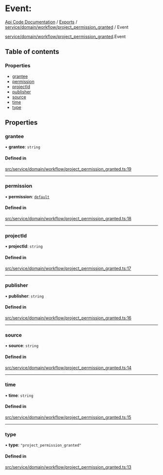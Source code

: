 # Event: 
 
[Api Code Documentation](../README.md) / [Exports](../modules.md) / [service/domain/workflow/project\_permission\_granted](../modules/service_domain_workflow_project_permission_granted.md) / Event

[service/domain/workflow/project_permission_granted](../modules/service_domain_workflow_project_permission_granted.md).Event

## Table of contents

### Properties

- [grantee](service_domain_workflow_project_permission_granted.Event.md#grantee)
- [permission](service_domain_workflow_project_permission_granted.Event.md#permission)
- [projectId](service_domain_workflow_project_permission_granted.Event.md#projectid)
- [publisher](service_domain_workflow_project_permission_granted.Event.md#publisher)
- [source](service_domain_workflow_project_permission_granted.Event.md#source)
- [time](service_domain_workflow_project_permission_granted.Event.md#time)
- [type](service_domain_workflow_project_permission_granted.Event.md#type)

## Properties

### grantee

• **grantee**: `string`

#### Defined in

[src/service/domain/workflow/project_permission_granted.ts:19](https://github.com/openkfw/TruBudget/blob/95e6f8a/api/src/service/domain/workflow/project_permission_granted.ts#L19)

___

### permission

• **permission**: [`default`](../modules/authz_intents.md#default)

#### Defined in

[src/service/domain/workflow/project_permission_granted.ts:18](https://github.com/openkfw/TruBudget/blob/95e6f8a/api/src/service/domain/workflow/project_permission_granted.ts#L18)

___

### projectId

• **projectId**: `string`

#### Defined in

[src/service/domain/workflow/project_permission_granted.ts:17](https://github.com/openkfw/TruBudget/blob/95e6f8a/api/src/service/domain/workflow/project_permission_granted.ts#L17)

___

### publisher

• **publisher**: `string`

#### Defined in

[src/service/domain/workflow/project_permission_granted.ts:16](https://github.com/openkfw/TruBudget/blob/95e6f8a/api/src/service/domain/workflow/project_permission_granted.ts#L16)

___

### source

• **source**: `string`

#### Defined in

[src/service/domain/workflow/project_permission_granted.ts:14](https://github.com/openkfw/TruBudget/blob/95e6f8a/api/src/service/domain/workflow/project_permission_granted.ts#L14)

___

### time

• **time**: `string`

#### Defined in

[src/service/domain/workflow/project_permission_granted.ts:15](https://github.com/openkfw/TruBudget/blob/95e6f8a/api/src/service/domain/workflow/project_permission_granted.ts#L15)

___

### type

• **type**: ``"project_permission_granted"``

#### Defined in

[src/service/domain/workflow/project_permission_granted.ts:13](https://github.com/openkfw/TruBudget/blob/95e6f8a/api/src/service/domain/workflow/project_permission_granted.ts#L13)
